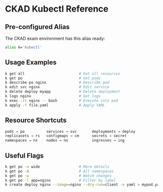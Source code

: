 # CKAD Kubectl Reference

## Pre-configured Alias

The CKAD exam environment has this alias ready:

```bash
alias k='kubectl'
```

## Usage Examples

```bash
k get all                         # Get all resources
k get po                          # Get pods
k describe po nginx               # Describe pod
k edit svc nginx                  # Edit service
k delete deploy myapp             # Delete deployment
k logs nginx                      # Get logs
k exec -it nginx -- bash          # Execute into pod
k apply -f file.yaml              # Apply YAML
```

## Resource Shortcuts

```bash
pods → po          services → svc       deployments → deploy
replicasets → rs   configmaps → cm      secrets → secret
namespaces → ns    nodes → no           ingresses → ing
```

## Useful Flags

```bash
k get po -o wide                  # More details
k get po -A                       # All namespaces
k get po -w                       # Watch changes
k get po -l app=nginx             # Filter by label
k create deploy nginx --image=nginx --dry-run=client -o yaml > mypod.yaml # Generate YAML
```
